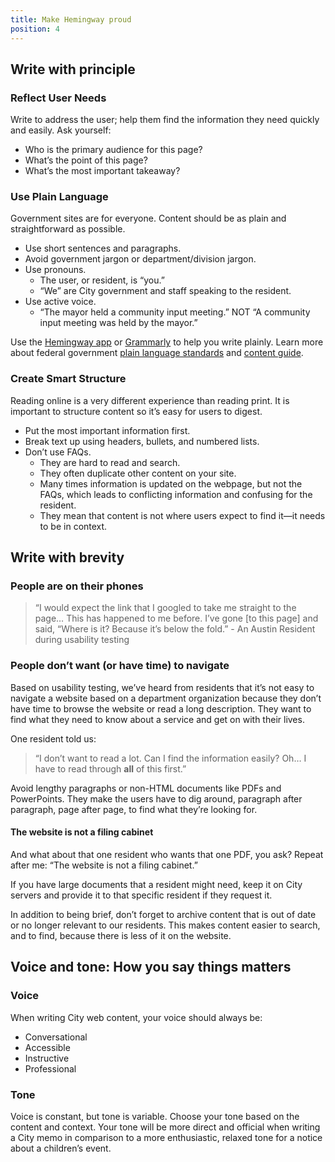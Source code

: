 ```yaml
---
title: Make Hemingway proud
position: 4
---
```

## Write with principle

### Reflect User Needs
Write to address the user; help them find the information they need quickly and easily. Ask yourself:
* Who is the primary audience for this page?
* What’s the point of this page?
* What’s the most important takeaway?

### Use Plain Language
Government sites are for everyone. Content should be as plain and straightforward as possible.
* Use short sentences and paragraphs.
* Avoid government jargon or department/division jargon.
* Use pronouns.
    * The user, or resident, is “you.”
    * “We” are City government and staff speaking to the resident.
* Use active voice.
    * “The mayor held a community input meeting.” NOT “A community input meeting was held by the mayor.”

Use the [Hemingway app](http://www.hemingwayapp.com/) or [Grammarly](https://www.grammarly.com/) to help you write plainly. Learn more about federal government [plain language standards](http://www.plainlanguage.gov/) and [content guide](https://pages.18f.gov/content-guide/).

### Create Smart Structure
Reading online is a very different experience than reading print. It is important to structure content so it’s easy for users to digest.
* Put the most important information first.
* Break text up using headers, bullets, and numbered lists.
* Don’t use FAQs.
    * They are hard to read and search.
    * They often duplicate other content on your site.
    * Many times information is updated on the webpage, but not the FAQs, which leads to conflicting information and confusing for the resident.
    * They mean that content is not where users expect to find it—it needs to be in context.

## Write with brevity

### People are on their phones

>“I would expect the link that I googled to take me straight to the page… This has happened to me before. I’ve gone [to this page] and said, “Where is it? Because it’s below the fold.” - An Austin Resident during usability testing

### People don’t want (or have time) to navigate
Based on usability testing, we’ve heard from residents that it’s not easy to navigate a website based on a department organization because they don’t have time to browse the website or read a long description. They want to find what they need to know about a service and get on with their lives.

One resident told us:
>“I don’t want to read a lot. Can I find the information easily? Oh… I have to read through **all** of this first.”    

Avoid lengthy paragraphs or non-HTML documents like PDFs and PowerPoints. They make the users have to dig around, paragraph after paragraph, page after page, to find what they’re looking for.

#### The website is not a filing cabinet

And what about that one resident who wants that one PDF, you ask? Repeat after me: “The website is not a filing cabinet.”

If you have large documents that a resident might need, keep it on City servers and provide it to that specific resident if they request it.

In addition to being brief, don’t forget to archive content that is out of date or no longer relevant to our residents. This makes content easier to search, and to find, because there is less of it on the website.

## Voice and tone: How you say things matters

### Voice
When writing City web content, your voice should always be:
* Conversational
* Accessible
* Instructive
* Professional

### Tone
Voice is constant, but tone is variable. Choose your tone based on the content and context. Your tone will be more direct and official when writing a City memo in comparison to a more enthusiastic, relaxed tone for a notice about a children’s event.
